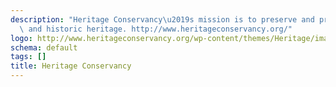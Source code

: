 ```yaml
---
description: "Heritage Conservancy\u2019s mission is to preserve and protect our natural\
  \ and historic heritage. http://www.heritageconservancy.org/"
logo: http://www.heritageconservancy.org/wp-content/themes/Heritage/images/logo.png
schema: default
tags: []
title: Heritage Conservancy
---
```

